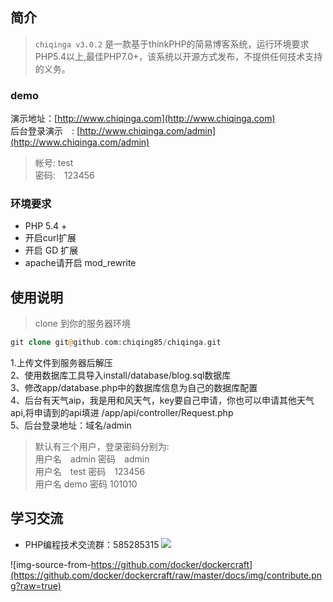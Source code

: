 ## 简介 ##
> `chiqinga v3.0.2` 是一款基于thinkPHP的简易博客系统，运行环境要求PHP5.4以上,最佳PHP7.0+，该系统以开源方式发布，不提供任何技术支持的义务。
### demo ###
演示地址：[http://www.chiqinga.com](http://www.chiqinga.com)
<br />
后台登录演示　: [http://www.chiqinga.com/admin](http://www.chiqinga.com/admin)
>帐号: test<br />
>密码:　123456
### 环境要求 ###
- PHP 5.4 +
- 开启curl扩展
- 开启 GD 扩展
- apache请开启 mod_rewrite 

## 使用说明 ##
> clone 到你的服务器环境
```php
git clone git@github.com:chiqing85/chiqinga.git
```
1.上传文件到服务器后解压<br />
2、使用数据库工具导入install/database/blog.sql数据库<br />
3、修改app/database.php中的数据库信息为自己的数据库配置<br />
4、后台有天气aip，我是用和风天气，key要自己申请，你也可以申请其他天气api,将申请到的api填进 /app/api/controller/Request.php<br />
5、后台登录地址：域名/admin<br />
>默认有三个用户，登录密码分别为:<br />
用户名　admin 		密码　admin<br />
用户名　test		密码　123456<br />
用户名	demo		密码  101010<br />

## 学习交流 ##

* PHP编程技术交流群：585285315 [![](https://camo.githubusercontent.com/615c9901677f501582b6057efc9396b3ed27dc29/687474703a2f2f7075622e69647171696d672e636f6d2f7770612f696d616765732f67726f75702e706e67)](http://shang.qq.com/wpa/qunwpa?idkey=8f2cf81e94318dfad138f76764d0e46c70205556b12807bf332d1f72cafe4666)


![img-source-from-https://github.com/docker/dockercraft](https://github.com/docker/dockercraft/raw/master/docs/img/contribute.png?raw=true)
